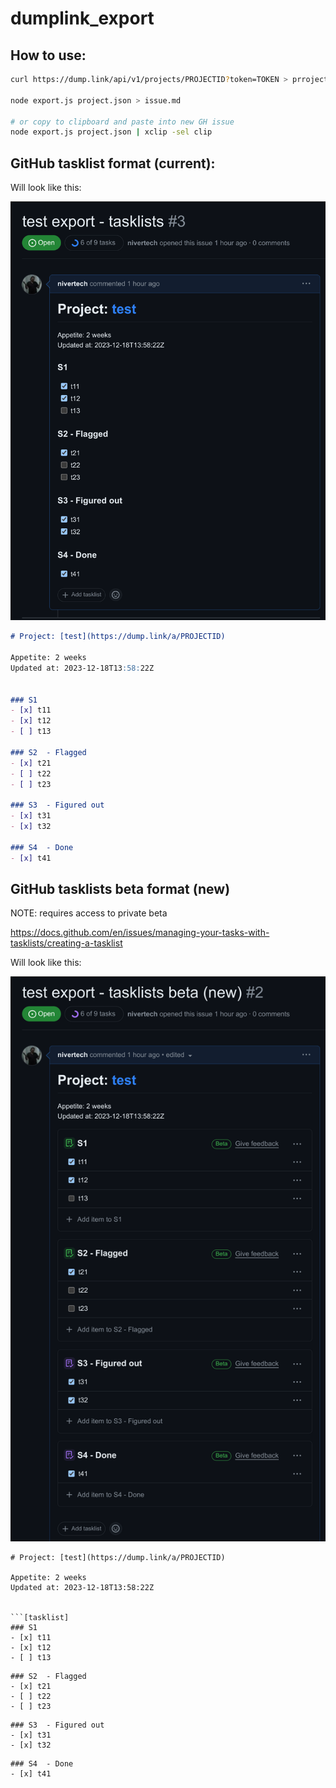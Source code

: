 # dumplink_export

## How to use:

```bash
curl https://dump.link/api/v1/projects/PROJECTID?token=TOKEN > prroject.json

node export.js project.json > issue.md

# or copy to clipboard and paste into new GH issue
node export.js project.json | xclip -sel clip
```

## GitHub tasklist format (current):


Will look like this:

![](images/gh_tasklist_current.png)


```markdown
# Project: [test](https://dump.link/a/PROJECTID)

Appetite: 2 weeks
Updated at: 2023-12-18T13:58:22Z


### S1 
- [x] t11
- [x] t12
- [ ] t13

### S2  - Flagged
- [x] t21
- [ ] t22
- [ ] t23

### S3  - Figured out
- [x] t31
- [x] t32

### S4  - Done
- [x] t41
```


## GitHub tasklists beta format (new)

NOTE: requires access to private beta

https://docs.github.com/en/issues/managing-your-tasks-with-tasklists/creating-a-tasklist

Will look like this:

![](images/gh_tasklist_beta_new.png)

```text
# Project: [test](https://dump.link/a/PROJECTID)

Appetite: 2 weeks
Updated at: 2023-12-18T13:58:22Z


```[tasklist]
### S1 
- [x] t11
- [x] t12
- [ ] t13
```

```[tasklist]
### S2  - Flagged
- [x] t21
- [ ] t22
- [ ] t23
```

```[tasklist]
### S3  - Figured out
- [x] t31
- [x] t32
```

```[tasklist]
### S4  - Done
- [x] t41
```
```
